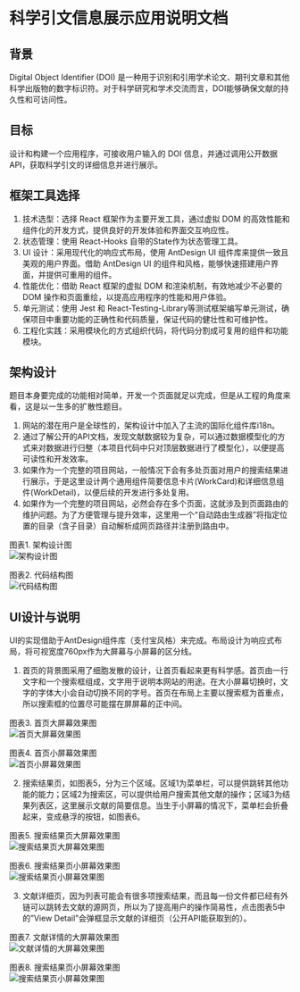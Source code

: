 # 科学引文信息展示应用说明文档

## 背景
Digital Object Identifier (DOI) 是一种用于识别和引用学术论文、期刊文章和其他科学出版物的数字标识符。对于科学研究和学术交流而言，DOI能够确保文献的持久性和可访问性。

## 目标
设计和构建一个应用程序，可接收用户输入的 DOI 信息，并通过调用公开数据 API，获取科学引文的详细信息并进行展示。

## 框架工具选择
1.	技术选型：选择 React 框架作为主要开发工具，通过虚拟 DOM 的高效性能和组件化的开发方式，提供良好的开发体验和界面交互响应性。
2.	状态管理：使用 React-Hooks 自带的State作为状态管理工具。
3.	UI 设计：采用现代化的响应式布局，使用 AntDesign UI 组件库来提供一致且美观的用户界面。借助 AntDesign UI 的组件和风格，能够快速搭建用户界面，并提供可重用的组件。
4.	性能优化：借助 React 框架的虚拟 DOM 和渲染机制，有效地减少不必要的 DOM 操作和页面重绘，以提高应用程序的性能和用户体验。
5.	单元测试：使用 Jest 和 React-Testing-Library等测试框架编写单元测试，确保项目中重要功能的正确性和代码质量，保证代码的健壮性和可维护性。
6.	工程化实践：采用模块化的方式组织代码，将代码分割成可复用的组件和功能模块。

## 架构设计
题目本身要完成的功能相对简单，开发一个页面就足以完成，但是从工程的角度来看，这是以一生多的扩散性题目。
1. 网站的潜在用户是全球性的，架构设计中加入了主流的国际化组件库i18n。
2. 通过了解公开的API文档，发现文献数据较为复杂，可以通过数据模型化的方式来对数据进行归整（本项目代码中只对顶层数据进行了模型化），以便提高可读性和开发效率。
3. 如果作为一个完整的项目网站，一般情况下会有多处页面对用户的搜索结果进行展示，于是这里设计两个通用组件简要信息卡片(WorkCard)和详细信息组件(WorkDetail)，以便后续的开发进行多处复用。
4. 如果作为一个完整的项目网站，必然会存在多个页面，这就涉及到页面路由的维护问题。为了方便管理与提升效率，这里用一个“自动路由生成器”将指定位置的目录（含子目录）自动解析成网页路径并注册到路由中。

图表1. 架构设计图<br />
![架构设计图](./images/架构设计.png)

图表2. 代码结构图<br />
![代码结构图](./images/代码结构.png)

## UI设计与说明
UI的实现借助于AntDesign组件库（支付宝风格）来完成。布局设计为响应式布局，将可视宽度760px作为大屏幕与小屏幕的区分线。
1. 首页的背景图采用了细胞发散的设计，让首页看起来更有科学感。首页由一行文字和一个搜索框组成，文字用于说明本网站的用途。在大小屏幕切换时，文字的字体大小会自动切换不同的字号。首页在布局上主要以搜索框为首重点，所以搜索框的位置尽可能摆在屏屏幕的正中间。

图表3. 首页大屏幕效果图<br />
![首页大屏幕效果图](./images/首页大屏幕效果图.png)

图表4. 首页小屏幕效果图<br />
![首页小屏幕效果图](./images/首页小屏幕效果图.png)

2. 搜索结果页，如图表5，分为三个区域。区域1为菜单栏，可以提供跳转其他功能的能力；区域2为搜索区，可以提供给用户搜索其他文献的操作；区域3为结果列表区，这里展示文献的简要信息。当生于小屏幕的情况下，菜单栏会折叠起来，变成悬浮的按钮，如图表6。

图表5. 搜索结果页大屏幕效果图<br />
![搜索结果页大屏幕效果图](./images/搜索结果页大屏幕效果图.png)

图表6. 搜索结果页小屏幕效果图<br />
![搜索结果页小屏幕效果图](./images/搜索结果页小屏幕效果图.png)

3. 文献详细页，因为列表可能会有很多项搜索结果，而且每一份文件都已经有外链可以跳转去文献的源网页，所以为了提高用户的操作简易性，点击图表5中的”View Detail”会弹框显示文献的详细页（公开API能获取到的）。

图表7. 文献详情的大屏幕效果图<br />
![文献详情的大屏幕效果图](./images/文献详情的大屏幕效果图.png)

图表8. 搜索结果页小屏幕效果图<br />
![搜索结果页小屏幕效果图](./images/搜索结果页小屏幕效果图.png)
